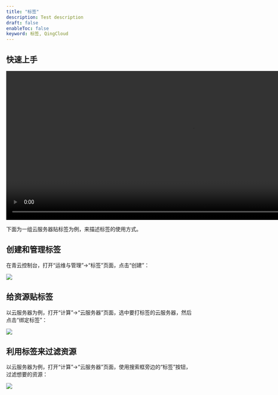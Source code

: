 ```yaml
---
title: "标签"
description: Test description
draft: false
enableToc: false
keyword: 标签, QingCloud
---
```


## 快速上手

<video src="https://pek3b.qingstor.com/yunify-qingcloud-docs/video/qs_qingcloud_label.mp4" controls="controls" width="1000" height="400">您的浏览器不支持播放该视频！</video>

下面为一组云服务器贴标签为例，来描述标签的使用方式。

## 创建和管理标签

在青云控制台，打开“运维与管理”->“标签”页面，点击“创建”：

![](../../_images/create_tag_1.png)

## 给资源贴标签

以云服务器为例，打开“计算”->“云服务器”页面，选中要打标签的云服务器，然后点击“绑定标签”：

![](../../_images/bonding_tag.png)

## 利用标签来过滤资源

以云服务器为例，打开“计算”->“云服务器”页面，使用搜索框旁边的“标签”按钮，过滤想要的资源：

![](../../_images/fliter_tag_based.png)
